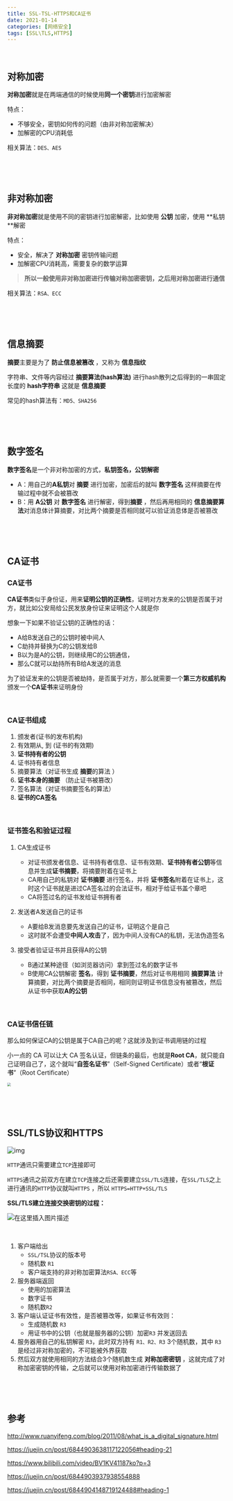 ```yaml
---
title: SSL-TSL-HTTPS和CA证书
date: 2021-01-14
categories: [网络安全]
tags: [SSL\TLS,HTTPS]
---
```


​    

## 对称加密

**对称加密**就是在两端通信的时候使用**同一个密钥**进行加密解密

特点：

- 不够安全，密钥如何传的问题（由非对称加密解决）
- 加解密的CPU消耗低

相关算法：`DES、AES`

​    

​    

## 非对称加密

**非对称加密**就是使用不同的密钥进行加密解密，比如使用 **公钥** 加密，使用 **私钥 **解密

特点：

- 安全，解决了 **对称加密** 密钥传输问题
- 加解密CPU消耗高，需要复杂的数学运算

> **所以一般使用非对称加密进行传输对称加密密钥，之后用对称加密进行通信**

相关算法：`RSA、ECC`

​    

​    

## 信息摘要

**摘要**主要是为了 **防止信息被篡改** ，又称为 **信息指纹** 

字符串、文件等内容经过 **摘要算法(hash算法)** 进行hash散列之后得到的一串固定长度的 **hash字符串** 这就是 **信息摘要** 

常见的hash算法有：`MD5、SHA256`

​    

​    

## 数字签名

**数字签名**是一个非对称加密的方式，**私钥签名，公钥解密**

- A：用自己的**A私钥**对 **摘要** 进行加密，加密后的就叫 **数字签名** 这样摘要在传输过程中就不会被篡改
- B：用 **A公钥** 对 **数字签名** 进行解密，得到**摘要** ，然后再用相同的 **信息摘要算法**对消息体计算摘要，对比两个摘要是否相同就可以验证消息体是否被篡改

​    

​    

## CA证书

### CA证书

**CA证书**类似于身份证，用来**证明公钥的正确性**，证明对方发来的公钥是否属于对方，就比如公安局给公民发放身份证来证明这个人就是你

想象一下如果不验证公钥的正确性的话：

- A给B发送自己的公钥时被中间人
- C劫持并替换为C的公钥发给B
- B以为是A的公钥，则继续用C的公钥通信，
- 那么C就可以劫持所有B给A发送的消息

为了验证发来的公钥是否被劫持，是否属于对方，那么就需要一个**第三方权威机构**颁发一个**CA证书**来证明身份

​    

### CA证书组成

1. 颁发者(证书的发布机构)
2. 有效期从, 到 (证书的有效期)
3. **证书持有者的公钥**
4. 证书持有者信息
5. 摘要算法（对证书生成 **摘要**的算法 ）
6. **证书本身的摘要** （防止证书被篡改）
7. 签名算法（对证书摘要签名的算法）
8. **证书的CA签名**

​    

### 证书签名和验证过程

1. CA生成证书
    - 对证书颁发者信息、证书持有者信息、证书有效期、**证书持有者公钥**等信息并生成**证书摘要**，将摘要附着在证书上
    - CA用自己的私钥对 **证书摘要** 进行签名，并将 **证书签名**附着在证书上，这时这个证书就是进过CA签名过的合法证书，相对于给证书盖个章吧
    - CA将签过名的证书发给证书拥有者
2. 发送者A发送自己的证书
    - A要给B发消息要先发送自己的证书，证明这个是自己
    - 这时就不会遭受**中间人攻击**了，因为中间人没有CA的私钥，无法伪造签名

3. 接受者验证证书并且获得A的公钥
    - B通过某种途径（如浏览器访问）拿到签过名的数字证书
    - B使用CA公钥解密 **签名**，得到 **证书摘要**，然后对证书用相同 **摘要算法** 计算摘要，对比两个摘要是否相同，相同则证明证书信息没有被篡改，然后从证书中获取**A的公钥**

​    

### CA证书信任链

那么如何保证CA的公钥是属于CA自己的呢？这就涉及到证书调用链的过程

小一点的 CA 可以让大 CA 签名认证，但链条的最后，也就是**Root CA**，就只能自己证明自己了，这个就叫“**自签名证书**”（Self-Signed Certificate）或者“**根证书**”（Root Certificate）

<img src="https://p3-juejin.byteimg.com/tos-cn-i-k3u1fbpfcp/81c813f84a264ca1addceb470cbd77bf~tplv-k3u1fbpfcp-watermark.image" style="zoom:50%;" />

​    

​    

## SSL/TLS协议和HTTPS

![img](https://user-gold-cdn.xitu.io/2019/9/9/16d1385e7286a6a4?imageView2/0/w/1280/h/960/format/webp/ignore-error/1)

`HTTP`通讯只需要建立`TCP`连接即可

`HTTPS`通讯之前双方在建立`TCP`连接之后还需要建立`SSL/TLS`连接，在`SSL/TLS`之上进行通讯的`HTTP`协议就叫`HTTPS` ，所以 `HTTPS=HTTP+SSL/TLS`

**SSL/TLS建立连接交换密钥的过程：**

![在这里插入图片描述](https://user-gold-cdn.xitu.io/2020/4/29/171c19d411a7eacb?imageView2/0/w/1280/h/960/format/webp/ignore-error/1)

​    

1. 客户端给出 
    - `SSL/TSL`协议的版本号
    - 随机数 `R1`
    - 客户端支持的非对称加密算法`RSA、ECC`等
2. 服务器端返回
    - 使用的加密算法
    - 数字证书
    - 随机数`R2`
3. 客户端认证证书有效性，是否被篡改等，如果证书有效则：
    - 生成随机数 `R3`
    - 用证书中的公钥（也就是服务器的公钥）加密`R3` 并发送回去
4. 服务器用自己的私钥解密 `R3`，此时双方持有 `R1、R2、R3` 3个随机数，其中 `R3`是经过非对称加密的，不可能被外界获取
5. 然后双方就使用相同的方法结合3个随机数生成 **对称加密密钥** ，这就完成了对称加密密钥的传输，之后就可以使用对称加密进行传输数据了

​    

​    

## 参考

http://www.ruanyifeng.com/blog/2011/08/what_is_a_digital_signature.html

https://juejin.cn/post/6844903638117122056#heading-21

https://www.bilibili.com/video/BV1KV41187ko?p=3

https://juejin.cn/post/6844903937938554888

https://juejin.cn/post/6844904148719124488#heading-1